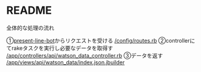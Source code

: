 # README

全体的な処理の流れ

①[present-line-bot](https://github.com/ryo-s2000/present-line-bot)からリクエストを受ける [/config/routes.rb](https://github.com/ryo-s2000/linebot-present-recommender/blob/master/config/routes.rb)
②controllerにてrakeタスクを実行し必要なデータを取得す [/app/controllers/api/watson_data_controller.rb](https://github.com/ryo-s2000/linebot-present-recommender/blob/master/app/controllers/api/watson_data_controller.rb)
③データを返す [/app/views/api/watson_data/index.json.jbuilder](https://github.com/ryo-s2000/linebot-present-recommender/blob/master/app/views/api/watson_data/index.json.jbuilder)
